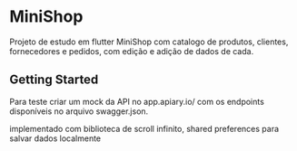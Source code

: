 # MiniShop

Projeto de estudo em flutter MiniShop com catalogo de produtos, clientes, fornecedores e pedidos, com edição e adição de dados de cada.

## Getting Started

Para teste criar um mock da API no app.apiary.io/ com os endpoints disponíveis no arquivo swagger.json.

implementado com biblioteca de scroll infinito,
shared preferences para salvar dados localmente